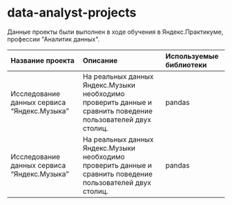 # data-analyst-projects
Данные проекты были выполнен в ходе обучения в Яндекс.Практикуме, профессии "Аналитик данных".

| Название проекта | Описание | Используемые библиотеки |
| :-------------------- | :--------------------- |:---------------------------|
| Исследование данных сервиса “Яндекс.Музыка” | На реальных данных Яндекс.Музыки необходимо проверить данные и сравнить поведение пользователей двух столиц. | pandas |
| Исследование данных сервиса “Яндекс.Музыка” | На реальных данных Яндекс.Музыки необходимо проверить данные и сравнить поведение пользователей двух столиц. | pandas |
